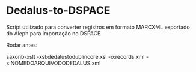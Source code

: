 Dedalus-to-DSPACE
=================

Script utilizado para converter registros em formato MARCXML exportado do Aleph para importação no DSPACE


Rodar antes:

saxonb-xslt -xsl:dedalustodublincore.xsl -o:records.xml -s:NOMEDOARQUIVODODEDALUS.xml
